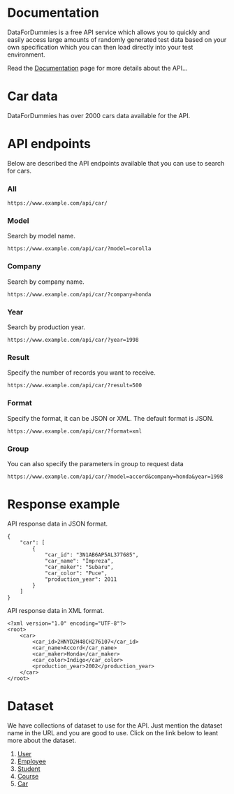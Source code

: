# Documentation

DataForDummies is a free API service which allows you to quickly and easily access large amounts of randomly generated test data based on your own specification which you can then load directly into your test environment.

Read the [Documentation](./) page for more details about the API...

# Car data

DataForDummies has over 2000 cars data available for the API.

# API endpoints

Below are described the API endpoints available that you can use to search for cars.

### All

`https://www.example.com/api/car/`

### Model

Search by model name.

`https://www.example.com/api/car/?model=corolla`

### Company

Search by company name.

`https://www.example.com/api/car/?company=honda`

### Year

Search by production year.

`https://www.example.com/api/car/?year=1998`

### Result

Specify the number of records you want to receive.

`https://www.example.com/api/car/?result=500`

### Format

Specify the format, it can be JSON or XML. The default format is JSON.

`https://www.example.com/api/car/?format=xml`

### Group

You can also specify the parameters in group to request data

`https://www.example.com/api/car/?model=accord&company=honda&year=1998`

# Response example

API response data in JSON format.

```
{
    "car": [
        {
            "car_id": "3N1AB6AP5AL377685",
            "car_name": "Impreza",
            "car_maker": "Subaru",
            "car_color": "Puce",
            "production_year": 2011
        }
    ]
}
```

API response data in XML format.

```
<?xml version="1.0" encoding="UTF-8"?>
<root>
    <car>
        <car_id>2HNYD2H48CH276107</car_id>
        <car_name>Accord</car_name>
        <car_maker>Honda</car_maker>
        <car_color>Indigo</car_color>
        <production_year>2002</production_year>
    </car>
</root>
```

# Dataset

We have collections of dataset to use for the API. Just mention the dataset name in the URL and you are good to use. Click on the link below to leant more about the dataset.

1. [User](user)
2. [Employee](employee)
3. [Student](student)
4. [Course](course)
5. [Car](car)
